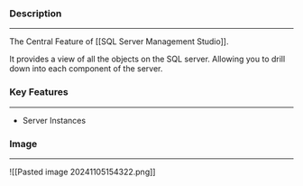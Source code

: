### Description
---
The Central Feature of [[SQL Server Management Studio]]. 

It provides a view of all the objects on the SQL server. Allowing you to drill down into each component of the server.

### Key Features
---
- Server Instances

### Image
---
![[Pasted image 20241105154322.png]]